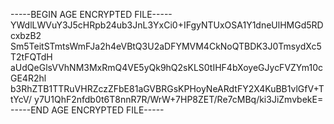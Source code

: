 -----BEGIN AGE ENCRYPTED FILE-----
YWdlLWVuY3J5cHRpb24ub3JnL3YxCi0+IFgyNTUxOSA1Y1dneUlHMGd5RDcxbzB2
Sm5TeitSTmtsWmFJa2h4eVBtQ3U2aDFYMVM4CkNoQTBDK3J0TmsydXc5T2tFQTdH
aUdQeGlsVVhNM3MxRmQ4VE5yQk9hQ2sKLS0tIHF4bXoyeGJycFVZYm10cGE4R2hl
b3RhZTB1TTRuVHRZczZFbE81aGVBRGsKPHoyNeARdtFY2X4KuBB1vlGfV+TtYcV/
y7U1QhF2nfdb0t6T8nnR7R/WrW+7HP8ZET/Re7cMBq/ki3JiZmvbekE=
-----END AGE ENCRYPTED FILE-----
